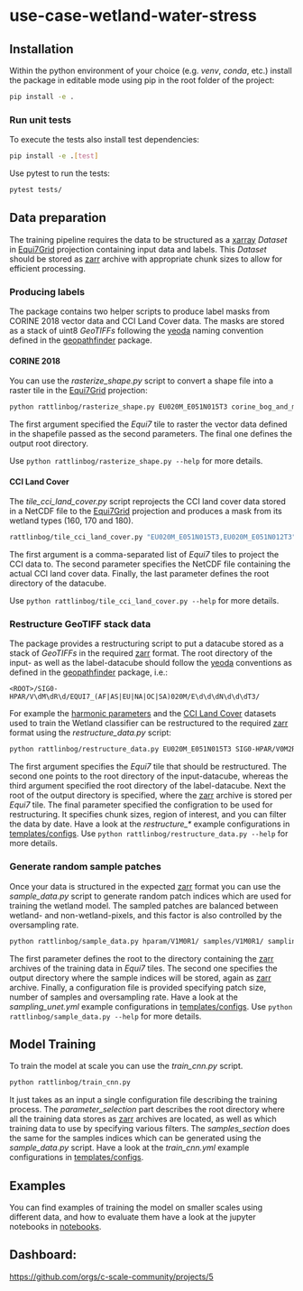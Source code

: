 # use-case-wetland-water-stress

## Installation

Within the python environment of your choice (e.g. _venv_, _conda_, etc.) install the package in editable mode using pip in the root folder of the project:

```bash
pip install -e .
```
### Run unit tests

To execute the tests also install test dependencies:
```bash
pip install -e .[test]
```

Use pytest to run the tests:

```bash
pytest tests/
```

## Data preparation

The training pipeline requires the data to be structured as a [xarray]() _Dataset_ in [Equi7Grid]() projection containing input data and labels. This _Dataset_ should be stored as [zarr]() archive with appropriate chunk sizes to allow for efficient processing.

### Producing labels
The package contains two helper scripts to produce label masks from CORINE 2018 vector data and CCI Land Cover data. The masks are stored as a stack of uint8 _GeoTIFFs_ following the [yeoda]() naming convention defined in the [geopathfinder]() package.

#### CORINE 2018
You can use the _rasterize_shape.py_ script to convert a shape file into a raster tile in the [Equi7Grid]() projection:

```bash
python rattlinbog/rasterize_shape.py EU020M_E051N015T3 corine_bog_and_marshes.shp rasterized/CORINE_BOG_AND_MARSHES/V1M0R1/
```

The first argument specified the _Equi7_ tile to raster the vector data defined in the shapefile passed as the second parameters. 
The final one defines the output root directory. 

Use `python rattlinbog/rasterize_shape.py --help` for more details.

#### CCI Land Cover
The _tile_cci_land_cover.py_ script reprojects the CCI land cover data stored in a NetCDF file to the [Equi7Grid]() projection and produces a mask from its wetland types (160, 170 and 180).

```bash
rattlinbog/tile_cci_land_cover.py "EU020M_E051N015T3,EU020M_E051N012T3" C3S-LC-L4-LCCS-Map-300m-P1Y-2016-v2.1.1.nc CCI/V1M0R1/EQUI7_EU020M/
```

The first argument is a comma-separated list of _Equi7_ tiles to project the CCI data to. 
The second parameter specifies the NetCDF file containing the actual CCI land cover data.
Finally, the last parameter defines the root directory of the datacube.

Use `python rattlinbog/tile_cci_land_cover.py --help` for more details.

### Restructure GeoTIFF stack data

The package provides a restructuring script to put a datacube stored as a stack of _GeoTIFFs_ in the required [zarr]() format.
The root directory of the input- as well as the label-datacube should follow the [yeoda]() conventions as defined in the [geopathfinder]() package, i.e.:

```regexp
<ROOT>/SIG0-HPAR/V\dM\dR\d/EQUI7_(AF|AS|EU|NA|OC|SA)020M/E\d\d\dN\d\d\dT3/
```

For example the [harmonic parameters](https://doi.org/10.48436/x8p2j-1tj74) and the [CCI Land Cover](https://www.esa-landcover-cci.org/) datasets used to train the Wetland classifier can be restructured to the required [zarr]() format using the _restructure_data.py_ script:

```bash
python rattlinbog/restructure_data.py EU020M_E051N015T3 SIG0-HPAR/V0M2R1/ CCI/V1M0R1/ hparam/V1M0R1/ restructure_hparams.yml
```

The first argument specifies the _Equi7_ tile that should be restructured.
The second one points to the root directory of the input-datacube, whereas the third argument specified the root directory of the label-datacube.
Next the root of the output directory is specified, where the [zarr]() archive is stored per _Equi7_ tile.
The final parameter specified the configration to be used for restructuring.
It specifies chunk sizes, region of interest, and you can filter the data by date.
Have a look at the _restructure\_\*_ example configurations in [templates/configs](templates/configs).
Use `python rattlinbog/restructure_data.py --help` for more details.

### Generate random sample patches
Once your data is structured in the expected [zarr]() format you can use the _sample_data.py_ script to generate random patch indices which are used for training the wetland model. The sampled patches are balanced between wetland- and non-wetland-pixels, and this factor is also controlled by the oversampling rate.

```bash
python rattlinbog/sample_data.py hparam/V1M0R1/ samples/V1M0R1/ sampling_unet.yml
```

The first parameter defines the root to the directory containing the [zarr]() archives of the training data in _Equi7_ tiles.
The second one specifies the output directory where the sample indices will be stored, again as [zarr]() archive.
Finally, a configuration file is provided specifying patch size, number of samples and oversampling rate.
Have a look at the _sampling_unet.yml_ example configurations in [templates/configs](templates/configs).
Use `python rattlinbog/sample_data.py --help` for more details.

## Model Training
To train the model at scale you can use the _train_cnn.py_ script. 
```bash
python rattlinbog/train_cnn.py
```
It just takes as an input a single configuration file describing the training process.
The _parameter_selection_ part describes the root directory where all the training data stores as [zarr]() archives are located, as well as which training data to use by specifying various filters.
The _samples_section_ does the same for the samples indices which can be generated using the _sample_data.py_ script.
Have a look at the _train\_cnn.yml_ example configurations in [templates/configs](templates/configs).

## Examples
You can find examples of training the model on smaller scales using different data, and how to evaluate them have a look at the jupyter notebooks in [notebooks](notebooks/).

## Dashboard:
https://github.com/orgs/c-scale-community/projects/5
